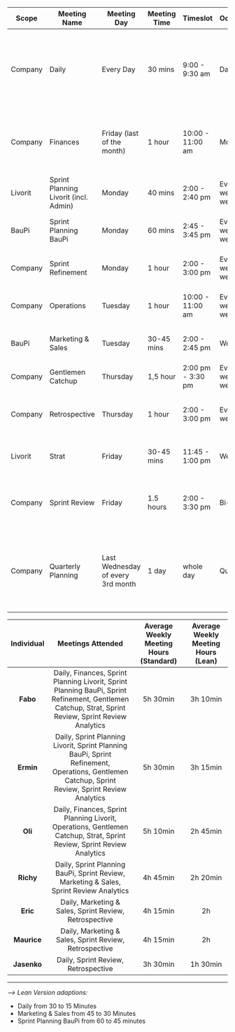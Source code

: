 | Scope | Meeting Name | Meeting Day | Meeting Time | Timeslot | Occurrence | Participants | Meeting Goal | Topics to Discuss/Agenda |
|-------|--------------|-------------|--------------|----------|------------|--------------|--------------|--------------------------|
| Company | Daily | Every Day | 30 mins | 9:00 - 9:30 am | Daily | Everyone | Daily Check-in | Risks, Impediments & Blocker (10 mins); General Updates (10 mins); Planning Individual Alignments (10 mins) |
| Company | Finances | Friday (last of the month) | 1 hour | 10:00 - 11:00 am | Monthly | Fabo, Oli | Get an overview of finances and derive decisions and approaches | - Go through Agicap and scenarios; - Go through finance excel; Derive decisions and actions |
| Livorit | Sprint Planning Livorit (incl. Admin) | Monday | 40 mins | 2:00 - 2:40 pm | Every 1st week (bi-weekly) | Ermin, Fabo, Oli | Go through planned stories, adapt, estimate | Go through planned stories, refine and estimate them |
| BauPi | Sprint Planning BauPi | Monday | 60 mins | 2:45 - 3:45 pm | Every 1st week (bi-weekly) | Ermin, Fabo, Richy | Go through planned stories, adapt, estimate | Go through planned stories, refine and estimate them |
| Company | Sprint Refinement | Monday | 1 hour | 2:00 - 3:00 pm | Every 2nd week (bi-weekly) | Ermin, Fabo | Adapt Backlog & prepare upcoming sprint | Use the Prio Matrix |
| Company | Operations | Tuesday | 1 hour | 10:00 - 11:00 am | Every 2nd week (bi-weekly) | Ermin, Oli | Reflect on and improve the operations | Go through operations agenda collected info |
| BauPi | Marketing & Sales | Tuesday | 30-45 mins | 2:00 - 2:45 pm | Weekly | Richy, Maurice, Eric, Fabo optional | Align on marketing & sales activities | Go through the agenda of the meeting in teams |
| Company | Gentlemen Catchup | Thursday | 1,5 hour | 2:00 pm - 3:30 pm | Every 1st week (bi-weekly) | Ermin, Fabo, Oli | Aligned to the week | Go through the Strat FigJam |
| Company | Retrospective | Thursday | 1 hour | 2:00 - 3:00 pm | Every 6th week | Everyone | Observe the last 6 weeks retrospectively regarding the collaboration | Go through the retro FigJam |
| Livorit | Strat | Friday | 30-45 mins | 11:45 - 1:00 pm | Weekly | Fabo, Oli | Develop the Livorit Product & Marketing Realm | Go through STrat FigJam |
| Company | Sprint Review | Friday | 1.5 hours | 2:00 - 3:30 pm | Bi-weekly | Everyone (60 mins), Ermin, Fabo, Richy, Oli (30 mins) | Present results & retrospective, then close sprint & look at analytics | Results overview to be shared post-meeting |
| Company | Quarterly Planning | Last Wednesday of every 3rd month | 1 day | whole day | Quarterly | Oli, Ermin, Richy, Fabo | Adapt & add milestones | ONSIDE Adapt, add, refine and formulate Epics and connect to milestones; Create and adapt story headlines along epics |


| **Individual** | **Meetings Attended** | **Average Weekly Meeting Hours (Standard)** | **Average Weekly Meeting Hours (Lean)** |
|:--------------:|:----------------------:|:------------------------------------------:|:---------------------------------------:|
| **Fabo** | Daily, Finances, Sprint Planning Livorit, Sprint Planning BauPi, Sprint Refinement, Gentlemen Catchup, Strat, Sprint Review, Sprint Review Analytics | 5h 30min | 3h 10min |
| **Ermin** | Daily, Sprint Planning Livorit, Sprint Planning BauPi, Sprint Refinement, Operations, Gentlemen Catchup, Sprint Review, Sprint Review Analytics | 5h 30min | 3h 15min |
| **Oli** | Daily, Finances, Sprint Planning Livorit, Operations, Gentlemen Catchup, Strat, Sprint Review, Sprint Review Analytics | 5h 10min | 2h 45min |
| **Richy** | Daily, Sprint Planning BauPi, Sprint Review, Marketing & Sales, Sprint Review Analytics | 4h 45min | 2h 20min |
| **Eric** | Daily, Marketing & Sales, Sprint Review, Retrospective | 4h 15min | 2h |
| **Maurice** | Daily, Marketing & Sales, Sprint Review, Retrospective | 4h 15min | 2h |
| **Jasenko** | Daily, Sprint Review, Retrospective | 3h 30min | 1h 30min |

__________________
*--> Lean Version adaptions:*

- Daily from 30 to 15 Minutes
- Marketing & Sales from 45 to 30 Minutes
- Sprint Planning BauPi from 60 to 45 minutes
